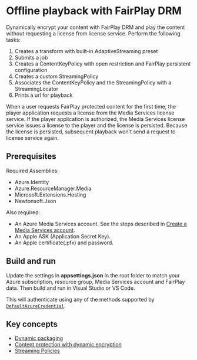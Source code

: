 # Offline playback with FairPlay DRM

Dynamically encrypt your content with FairPlay DRM and play the content without requesting a license from license service. Perform the following tasks:

1. Creates a transform with built-in AdaptiveStreaming preset
1. Submits a job
1. Creates a ContentKeyPolicy with open restriction and FairPlay persistent configuration
1. Creates a custom StreamingPolicy
1. Associates the ContentKeyPolicy and the StreamingPolicy with a StreamingLocator
1. Prints a url for playback

When a user requests FairPlay protected content for the first time, the player application requests a license from the Media Services license service. If the player application is authorized, the Media Services license service issues a license to the player and the license is persisted. Because the license is persisted, subsequent playback won't send a request to license service again.

## Prerequisites

Required Assemblies:

* Azure.Identity
* Azure.ResourceManager.Media
* Microsoft.Extensions.Hosting
* Newtonsoft.Json

Also required:

* An Azure Media Services account. See the steps described in [Create a Media Services account](https://learn.microsoft.com/azure/media-services/latest/account-create-how-to).
* An Apple ASK (Application Secret Key).
* An Apple certificate(.pfx) and password.

## Build and run

Update the settings in **appsettings.json** in the root folder to match your Azure subscription, resource group, Media Services account and FairPlay data.
Then build and run in Visual Studio or VS Code.

This will authenticate using any of the methods supported by [`DefaultAzureCredential`](https://learn.microsoft.com/en-us/dotnet/api/azure.identity.defaultazurecredential?view=azure-dotnet).

## Key concepts

* [Dynamic packaging](https://learn.microsoft.com/azure/media-services/latest/encode-dynamic-packaging-concept)
* [Content protection with dynamic encryption](https://learn.microsoft.com/azure/media-services/latest/drm-content-protection-concept)
* [Streaming Policies](https://learn.microsoft.com/azure/media-services/latest/stream-streaming-policy-concept)
